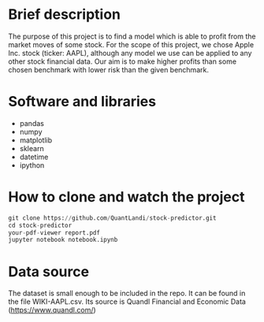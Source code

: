 # Brief description
The purpose of this project is to find a model which is able to profit from the
market moves of some stock. For the scope of this project, we chose Apple
Inc. stock (ticker: AAPL), although any model we use can be applied to any other
stock financial data. Our aim is to make higher profits than some chosen
benchmark with lower risk than the given benchmark.

# Software and libraries
- pandas
- numpy
- matplotlib
- sklearn
- datetime
- ipython

# How to clone and watch the project
```python
git clone https://github.com/QuantLandi/stock-predictor.git
cd stock-predictor
your-pdf-viewer report.pdf
jupyter notebook notebook.ipynb
```

# Data source
The dataset is small enough to be included in the repo. It can be found in the
file WIKI-AAPL.csv. Its source is Quandl Financial and Economic Data
(https://www.quandl.com/)